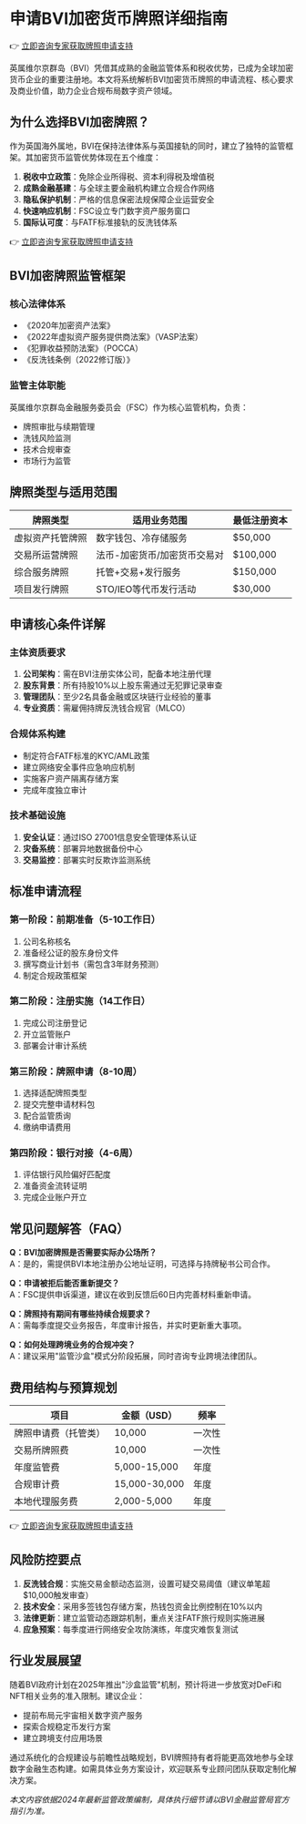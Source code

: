 # 申请BVI加密货币牌照详细指南

👉 [立即咨询专家获取牌照申请支持](https://bit.ly/okx_welcome)

英属维尔京群岛（BVI）凭借其成熟的金融监管体系和税收优势，已成为全球加密货币企业的重要注册地。本文将系统解析BVI加密货币牌照的申请流程、核心要求及商业价值，助力企业合规布局数字资产领域。

## 为什么选择BVI加密牌照？

作为英国海外属地，BVI在保持法律体系与英国接轨的同时，建立了独特的监管框架。其加密货币监管优势体现在五个维度：

1. **税收中立政策**：免除企业所得税、资本利得税及增值税
2. **成熟金融基建**：与全球主要金融机构建立合规合作网络
3. **隐私保护机制**：严格的信息保密法规保障企业运营安全
4. **快速响应机制**：FSC设立专门数字资产服务窗口
5. **国际认可度**：与FATF标准接轨的反洗钱体系

👉 [立即咨询专家获取牌照申请支持](https://bit.ly/okx_welcome)

## BVI加密牌照监管框架

### 核心法律体系
- 《2020年加密资产法案》
- 《2022年虚拟资产服务提供商法案》（VASP法案）
- 《犯罪收益预防法案》（POCCA）
- 《反洗钱条例（2022修订版）》

### 监管主体职能
英属维尔京群岛金融服务委员会（FSC）作为核心监管机构，负责：
- 牌照审批与续期管理
- 洗钱风险监测
- 技术合规审查
- 市场行为监管

## 牌照类型与适用范围

| 牌照类型              | 适用业务范围                     | 最低注册资本 |
|-----------------------|----------------------------------|--------------|
| 虚拟资产托管牌照      | 数字钱包、冷存储服务             | $50,000      |
| 交易所运营牌照        | 法币-加密货币/加密货币交易对     | $100,000     |
| 综合服务牌照          | 托管+交易+发行服务               | $150,000     |
| 项目发行牌照          | STO/IEO等代币发行活动            | $30,000      |

## 申请核心条件详解

### 主体资质要求
1. **公司架构**：需在BVI注册实体公司，配备本地注册代理
2. **股东背景**：所有持股10%以上股东需通过无犯罪记录审查
3. **管理团队**：至少2名具备金融或区块链行业经验的董事
4. **专业资质**：需雇佣持牌反洗钱合规官（MLCO）

### 合规体系构建
- 制定符合FATF标准的KYC/AML政策
- 建立网络安全事件应急响应机制
- 实施客户资产隔离存储方案
- 完成年度独立审计

### 技术基础设施
1. **安全认证**：通过ISO 27001信息安全管理体系认证
2. **灾备系统**：部署异地数据备份中心
3. **交易监控**：部署实时反欺诈监测系统

## 标准申请流程

### 第一阶段：前期准备（5-10工作日）
1. 公司名称核名
2. 准备经公证的股东身份文件
3. 撰写商业计划书（需包含3年财务预测）
4. 制定合规政策框架

### 第二阶段：注册实施（14工作日）
1. 完成公司注册登记
2. 开立监管账户
3. 部署会计审计系统

### 第三阶段：牌照申请（8-10周）
1. 选择适配牌照类型
2. 提交完整申请材料包
3. 配合监管质询
4. 缴纳申请费用

### 第四阶段：银行对接（4-6周）
1. 评估银行风险偏好匹配度
2. 准备资金流转证明
3. 完成企业账户开立

## 常见问题解答（FAQ）

**Q：BVI加密牌照是否需要实际办公场所？**  
A：是的，需提供BVI本地注册办公地址证明，可选择与持牌秘书公司合作。

**Q：申请被拒后能否重新提交？**  
A：FSC提供申诉渠道，建议在收到反馈后60日内完善材料重新申请。

**Q：牌照持有期间有哪些持续合规要求？**  
A：需每季度提交业务报告，年度审计报告，并实时更新重大事项。

**Q：如何处理跨境业务的合规冲突？**  
A：建议采用"监管沙盒"模式分阶段拓展，同时咨询专业跨境法律团队。

## 费用结构与预算规划

| 项目                | 金额（USD）       | 频率         |
|---------------------|------------------|--------------|
| 牌照申请费（托管类）| 10,000           | 一次性        |
| 交易所牌照费        | 10,000           | 一次性        |
| 年度监管费          | 5,000-15,000     | 年度          |
| 合规审计费          | 15,000-30,000    | 年度          |
| 本地代理服务费      | 2,000-5,000      | 年度          |

👉 [立即咨询专家获取牌照申请支持](https://bit.ly/okx_welcome)

## 风险防控要点

1. **反洗钱合规**：实施交易金额动态监测，设置可疑交易阈值（建议单笔超$10,000触发审查）
2. **技术安全**：采用多签钱包存储方案，热钱包资金比例控制在10%以内
3. **法律更新**：建立监管动态跟踪机制，重点关注FATF旅行规则实施进展
4. **应急预案**：每季度进行网络安全攻防演练，年度灾难恢复测试

## 行业发展展望

随着BVI政府计划在2025年推出"沙盒监管"机制，预计将进一步放宽对DeFi和NFT相关业务的准入限制。建议企业：
- 提前布局元宇宙相关数字资产服务
- 探索合规稳定币发行方案
- 建立跨境支付应用场景

通过系统化的合规建设与前瞻性战略规划，BVI牌照持有者将能更高效地参与全球数字金融生态构建。如需具体业务方案设计，欢迎联系专业顾问团队获取定制化解决方案。

*本文内容依据2024年最新监管政策编制，具体执行细节请以BVI金融监管局官方指引为准。*